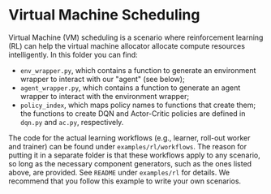 # Virtual Machine Scheduling

Virtual Machine (VM) scheduling is a scenario where reinforcement learning (RL) can help the virtual machine allocator allocate compute resources intelligently. In this folder you can find:
* ``env_wrapper.py``, which contains a function to generate an environment wrapper to interact
with our "agent" (see below);
* ``agent_wrapper.py``, which contains a function to generate an agent wrapper to interact
with the environment wrapper;
* ``policy_index``, which maps policy names to functions that create them; the functions to create DQN and Actor-Critic policies are defined in ``dqn.py`` and ``ac.py``, respectively.

The code for the actual learning workflows (e.g., learner, roll-out worker and trainer) can be found under ``examples/rl/workflows``. The reason for putting it in a separate folder is that these workflows apply to any scenario, so long as the necessary component generators, such as the ones listed above, are provided. See ``README`` under ``examples/rl`` for details. We recommend that you follow this example to write your own scenarios.
